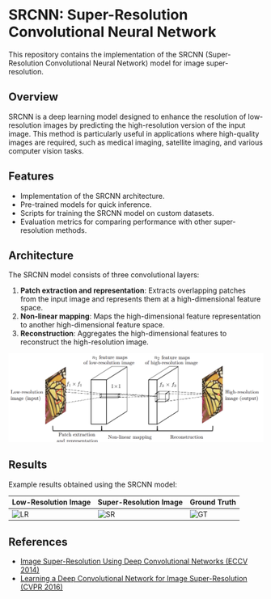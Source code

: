 # SRCNN: Super-Resolution Convolutional Neural Network

This repository contains the implementation of the SRCNN (Super-Resolution Convolutional Neural Network) model for image super-resolution.

## Overview

SRCNN is a deep learning model designed to enhance the resolution of low-resolution images by predicting the high-resolution version of the input image. This method is particularly useful in applications where high-quality images are required, such as medical imaging, satellite imaging, and various computer vision tasks.

## Features

- Implementation of the SRCNN architecture.
- Pre-trained models for quick inference.
- Scripts for training the SRCNN model on custom datasets.
- Evaluation metrics for comparing performance with other super-resolution methods.

## Architecture

The SRCNN model consists of three convolutional layers:

1. **Patch extraction and representation**: Extracts overlapping patches from the input image and represents them at a high-dimensional feature space.
2. **Non-linear mapping**: Maps the high-dimensional feature representation to another high-dimensional feature space.
3. **Reconstruction**: Aggregates the high-dimensional features to reconstruct the high-resolution image.

![SRCNN Architecture](images/srcnn_架構.PNG)


## Results

Example results obtained using the SRCNN model:

| Low-Resolution Image | Super-Resolution Image | Ground Truth |
|----------------------|------------------------|--------------|
| ![LR](examples/lr.png) | ![SR](examples/sr.png) | ![GT](examples/gt.png) |

## References

- [Image Super-Resolution Using Deep Convolutional Networks (ECCV 2014)](https://arxiv.org/abs/1501.00092)
- [Learning a Deep Convolutional Network for Image Super-Resolution (CVPR 2016)](https://ieeexplore.ieee.org/document/7780551)



